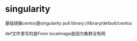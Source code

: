 # singularity
基础镜像centos是singularity pull library://library/default/centos

def文件里写的是From localimage是因为集群没有网

